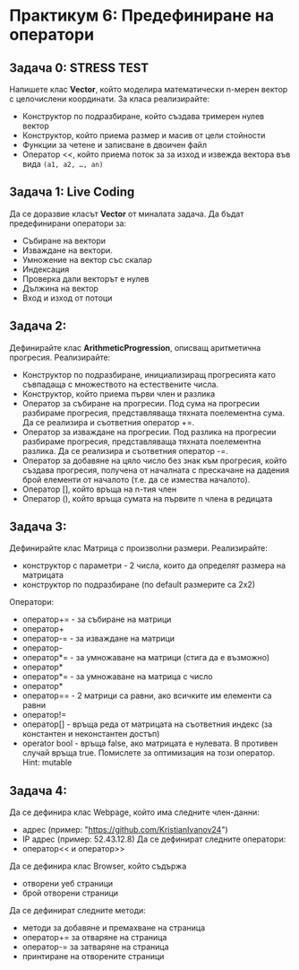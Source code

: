 # Практикум 6: Предефиниране на оператори

## Задача 0: STRESS TEST
Напишете клас **Vector**, който моделира математически n-мерен вектор с целочислени координати.
За класа реализирайте:
- Конструктор по подразбиране, който създава тримерен нулев вектор 
- Конструктор, който приема размер и масив от цели стойности
- Функции за четене и записване в двоичен файл
- Оператор <<, който приема поток за за изход и извежда вектора във вида ```(a1, a2, …, an)```

## Задача 1: Live Coding
Да се доразвие класът **Vector** от миналата задача. Да бъдат предефинирани оператори за:
- Събиране на вектори
- Изваждане на вектори.
- Умножение на вектор със скалар
- Индексация
- Проверка дали векторът е нулев
- Дължина на вектор
- Вход и изход от потоци

## Задача 2:
Дефинирайте клас **ArithmeticProgression**, описващ аритметична прогресия. 
Реализирайте:
- Конструктор по подразбиране, инициализиращ прогресията като съвпадаща с множеството на естествените числа. 
- Конструктор, който приема първи член и разлика
- Оператор за събиране на прогресии. Под сума на прогресии разбираме прогресия, представляваща тяхната поелементна сума. Да се реализира и съответния оператор +=. 
- Оператор за изваждане на прогресии. Под разлика на прогресии разбираме прогресия, представляваща тяхната поелементна разлика. Да се реализира и съответния оператор -=. 
- Оператор за добавяне на цяло число без знак към прогресия, който създава прогресия, получена от началната с прескачане на дадения брой елементи от началото (т.е. да се измества началото).
- Оператор [], който връща на n-тия член
- Оператор (), който връща сумата на първите n члена в редицата 

## Задача 3:
Дефинирайте клас Матрица с произволни размери. Реализирайте:
- конструктор с параметри - 2 числа, които да определят размера на матрицата
- конструктор по подразбиране (по default размерите са 2х2)

Оператори:
- оператор+= - за събиране на матрици
- оператор+
- оператор-= - за изваждане на матрици
- оператор-
- оператор*= - за умножаване на матрици (стига да е възможно)
- оператор*
- оператор*= - за умножаване на матрица с число
- оператор*
- оператор== - 2 матрици са равни, ако всичките им елементи са равни
- оператор!=
- оператор[] - връща реда от матрицата на съответния индекс (за константен и неконстантен достъп)
- operator bool - връща false, ако матрицата е нулевата. В противен случай връща true. Помислете за оптимизация на този оператор. Hint: mutable

## Задача 4:
Да се дефинира клас Webpage, който има следните член-данни:
- адрес (пример: "https://github.com/KristianIvanov24")
- IP адрес (пример: 52.43.12.8)
Да се дефинират следните оператори:
- оператор<< и оператор>>

Да се дефинира клас Browser, който съдържа 
- отворени уеб страници
- брой отворени страници

Да се дефинират следните методи:
- методи за добавяне и премахване на страница
- оператор+= за отваряне на страница
- оператор-= за затваряне на страница
- принтиране на отворените страници
